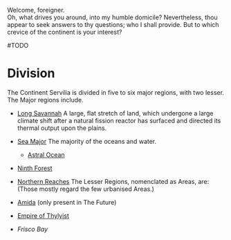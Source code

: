 ---
---

Welcome, foreigner.  
Oh, what drives you around, into my humble domicile?
Nevertheless, thou appear to seek answers to thy questions; who I shall provide.
But to which crevice of the continent is your interest?

\#TODO 

# Division

The Continent Servilia is divided in five to six major regions, with two lesser. 
The Major regions include.

* [Long Savannah](..\..\Realms\Utuw%20System\Schi\Servilia\Regions\Long%20Savannah\Long%20Savannah.md)
  A large, flat stretch of land, which undergone a large climate shift after a natural fission reactor has surfaced and directed its thermal output upon the plains. 

* [Sea Major](..\..\Realms\Utuw%20System\Schi\Servilia\Regions\Sea%20Major\Sea%20Major.md)
  The majority of the oceans and water. 
  
  * [Astral Ocean](..\..\Realms\Utuw%20System\Schi\Servilia\Regions\Sea%20Major\Astral%20Ocean\Astral%20Ocean.md)
* [Ninth Forest](..\..\Realms\Utuw%20System\Schi\Servilia\Regions\Ninth%20Forest\Ninth%20Forest.md)

* [Northern Reaches](..\..\Realms\Utuw%20System\Schi\Servilia\Regions\Northern%20Reaches\Northern%20Reaches.md)
  The Lesser Regions, nomenclated as Areas, are:
  (Those mostly regard the few urbanised Areas.)

* [Amida](..\..\Groupings\Amida.md) (only present in The Future)

* [Empire of Thylyist](..\..\Realms\Utuw%20System\Schi\Servilia\Regions\Areas\Empire%20of%20Thylyist\Empire%20of%20Thylyist.md)

* *Frisco Bay*
